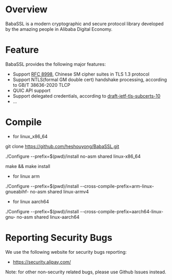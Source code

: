 # Overview

BabaSSL is a modern cryptographic and secure protocol library developed by the amazing people in Alibaba Digital Economy.

# Feature

BabaSSL provides the following major features:
  * Support [RFC 8998](https://tools.ietf.org/html/rfc8998), Chinese SM cipher suites in TLS 1.3 protocol
  * Support NTLS(formal GM double cert) handshake processing, according to GB/T 38636-2020 TLCP
  * QUIC API support
  * Support delegated credentials, according to [draft-ietf-tls-subcerts-10](https://www.ietf.org/archive/id/draft-ietf-tls-subcerts-10.txt)
  * ...

# Compile
 * for linux_x86_64  

git clone https://github.com/heshouyong/BabaSSL.git  

./Configure --prefix=$(pwd)/install no-asm shared linux-x86_64  

make && make install  

 * for linux arm   

./Configure --prefix=$(pwd)/install --cross-compile-prefix=arm-linux-gnueabihf- no-asm shared linux-armv4   

 * for linux aarch64  

./Configure --prefix=$(pwd)/install --cross-compile-prefix=aarch64-linux-gnu- no-asm shared linux-aarch64  

# Reporting Security Bugs

We use the following website for security bugs reporting:

  * https://security.alipay.com/

Note: for other non-security related bugs, please use Github Issues instead.

